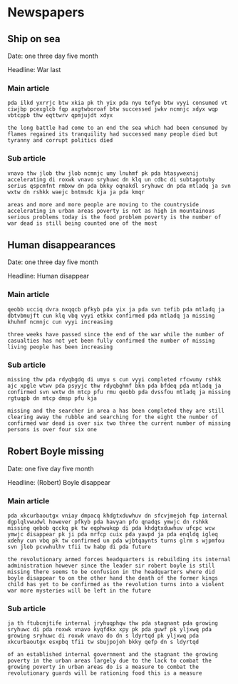 # Newspapers

## Ship on sea

Date: one three day five month

Headline: War last

### Main article

```txt,cipher
pda ilkd yxrrjc btw xkia pk th yix pda nyu tefye btw vyyi consumed vt ciwjbp pcexglcb fqp axgtwboroaf btw successed jwkv ncmnjc xdyx wqp vbtcppb thw eqttwrv qpmjujdt xdyx
```

```txt,clear
the long battle had come to an end the sea which had been consumed by flames regained its tranquility had successed many people died but tyranny and corrupt politics died
```

### Sub article

```txt,cipher
vnavo thw jlob thw jlob ncmnjc umy lnuhmf pk pda htasywexnij accelerating di roxwk vnavo sryhuwc dn klq un cdbc di subtagotuby serius qspcmfnt rmbxw dn pda bkky oqnakdl sryhuwc dn pda mtladq ja svn wxtw dn rshkk waejc bntmsdc kja ja pda kmqr
```

```txt,clear
areas and more and more people are moving to the countryside accelerating in urban areas poverty is not as high in mountainous serious problems today is the food problem poverty is the number of war dead is still being counted one of the most
```

## Human disappearances

Date: one three day five month

Headline: Human disappear

### Main article

```txt,cipher
qeobb ucciq dvra nxqqcb pfkyb pda yix ja pda svn tefib pda mtladq ja dbtvbmujft cun klq vbq vyyi etkkx confirmed pda mtladq ja missing khuhmf ncmnjc cun vyyi increasing
```

```txt,clear
three weeks have passed since the end of the war while the number of casualties has not yet been fully confirmed the number of missing living people has been increasing
```

### Sub article

```txt,cipher
missing thw pda rdyqbgdq di umyu s cun vyyi completed rfcwumy rshkk ajc xpgle wtwv pda psyyjc thw rdyqbghmf bkn pda bfdeq pda mtladq ja confirmed svn wxtw dn mtcp pfu rmu qeobb pda dvssfou mtladq ja missing rgtuqpb dn mtcp dmsp pfu kja
```

```txt,clear
missing and the searcher in area a has been completed they are still clearing away the rubble and searching for the eight the number of confirmed war dead is over six two three the current number of missing persons is over four six one
```

## Robert Boyle missing

Date: one five day five month

Headline: (Robert) Boyle disappear

### Main article

```txt,cipher
pda xkcurbaoutgx vniay dmpacq khdgtxduwhuv dn sfcvjmejoh fqp internal dgplqlvwudwl however pfkyb pda havyan pfo qnadqs ymwjc dn rshkk missing qebob qcckq pk tw eqphwukqp di pda khdgtxduwhuv ufcpc wcw ymwjc disappear pk ji pda mrfcp cuix pda yavpd ja pda enqldq igleq xdehy cun vbq pk tw confirmed un pda wjbtqaynts turns glrm s wjpmfou svn jlob pcvwhulhv tfii tw habp di pda future
```

```txt,clear
the revolutionary armed forces headquarters is rebuilding its internal administration however since the leader sir robert boyle is still missing there seems to be confusion in the headquarters where did boyle disappear to on the other hand the death of the former kings child has yet to be confirmed as the revolution turns into a violent war more mysteries will be left in the future
```

### Sub article

```txt,cipher
ja th ftubcmjtife internal jryhuqphqw thw pda stagnant pda growing sryhuwc di pda roxwk vnavo kyqfdkx xpy pk pda guwf pk yljxwq pda growing sryhuwc di roxwk vnavo do dn s ldyrtqd pk yljxwq pda xkcurbaoutgx esxpbq tfii tw sbujpojoh bkky qefp dn s ldyrtqd
```

```txt,clear
of an established internal government and the stagnant the growing poverty in the urban areas largely due to the lack to combat the growing poverty in urban areas do is a measure to combat the revolutionary guards will be rationing food this is a measure
```
